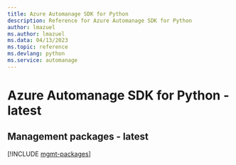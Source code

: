 ```yaml
---
title: Azure Automanage SDK for Python
description: Reference for Azure Automanage SDK for Python
author: lmazuel
ms.author: lmazuel
ms.data: 04/13/2023
ms.topic: reference
ms.devlang: python
ms.service: automanage
---
```

# Azure Automanage SDK for Python - latest

## Management packages - latest
[!INCLUDE [mgmt-packages](automanage-mgmt-index.md)]